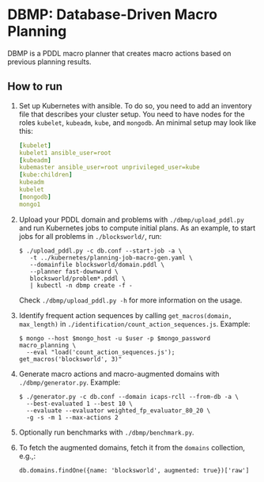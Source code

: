 # DBMP: Database-Driven Macro Planning

DBMP is a PDDL macro planner that creates macro actions based on previous
planning results.

## How to run

1.  Set up Kubernetes with ansible. To do so, you need to add an inventory file
    that describes your cluster setup. You need to have nodes for the roles
    `kubelet`, `kubeadm`, `kube`, and `mongodb`. An minimal setup may look like
    this:

    ```yaml
    [kubelet]
    kubelet1 ansible_user=root
    [kubeadm]
    kubemaster ansible_user=root unprivileged_user=kube
    [kube:children]
    kubeadm
    kubelet
    [mongodb]
    mongo1
    ```

2.  Upload your PDDL domain and problems with `./dbmp/upload_pddl.py`  and run
    Kubernetes jobs to compute initial plans. As an example, to start jobs for
    all problems in `./blocksworld/`, run:

    ```
    $ ./upload_pddl.py -c db.conf --start-job -a \
       -t ../kubernetes/planning-job-macro-gen.yaml \
       --domainfile blocksworld/domain.pddl \
       --planner fast-downward \
       blocksworld/problem*.pddl \
       | kubectl -n dbmp create -f -
    ```

    Check `./dbmp/upload_pddl.py -h` for more information on the usage.
3.  Identify frequent action sequences by calling `get_macros(domain,
    max_length)` in `./identification/count_action_sequences.js`. Example:

    ```
    $ mongo --host $mongo_host -u $user -p $mongo_password macro_planning \
      --eval "load('count_action_sequences.js'); get_macros('blocksworld', 3)"
    ```

3.  Generate macro actions and macro-augmented domains with
    `./dbmp/generator.py`. Example:

    ```
    $ ./generator.py -c db.conf --domain icaps-rcll --from-db -a \
      --best-evaluated 1 --best 10 \
      --evaluate --evaluator weighted_fp_evaluator_80_20 \
      -g -s -m 1 --max-actions 2
    ```

4.  Optionally run benchmarks with `./dbmp/benchmark.py`.
5.  To fetch the augmented domains, fetch it from the `domains` collection,
    e.g.,:

    ```
    db.domains.findOne({name: 'blocksworld', augmented: true})['raw']
    ```
